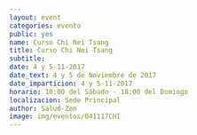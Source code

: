 ```yaml
---
layout: event
categories: evento
public: yes
name: Curso Chi Nei Tsang
title: Curso Chi Nei Tsang
subtitle:
date: 4 y 5-11-2017
date_text: 4 y 5 de Noviembre de 2017
date_imparticion: 4 y 5-11-2017
horario: 10:00 del Sábado - 18:00 del Domingo
localizacion: Sede Principal
author: Salud-Zen
image: img/eventos/041117CHI
---
```

